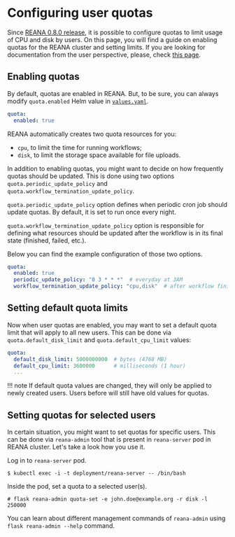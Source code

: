 # Configuring user quotas

Since [REANA 0.8.0 release](https://blog.reana.io/posts/2021/release-0.8.0/#cpu-and-disk-quota-accounting),
it is possible to configure quotas to limit usage of CPU and disk by users.
On this page, you will find a guide on enabling quotas for the REANA cluster and setting limits.
If you are looking for documentation from the user perspective, please, check [this page](https://docs.reana.io/advanced-usage/user-quotas/).

## Enabling quotas

By default, quotas are enabled in REANA. But, to be sure, you can always modify `quota.enabled` Helm value in [`values.yaml`](https://github.com/reanahub/reana/tree/master/helm/reana#configuration).

```yaml
quota:
  enabled: true
```

REANA automatically creates two quota resources for you:

- `cpu`, to limit the time for running workflows;
- `disk`, to limit the storage space available for file uploads.

In addition to enabling quotas, you might want to decide on how frequently quotas should be updated.
This is done using two options `quota.periodic_update_policy` and `quota.workflow_termination_update_policy`.

`quota.periodic_update_policy` option defines when periodic cron job should update quotas. By default, it is set to run once every night.

`quota.workflow_termination_update_policy` option is responsible for defining what resources should be updated after the workflow is in its final state (finished, failed, etc.).

Below you can find the example configuration of those two options.

```yaml
quota:
  enabled: true
  periodic_update_policy: "0 3 * * *"  # everyday at 3AM
  workflow_termination_update_policy: "cpu,disk"  # after workflow finishes or fails update its cpu and disk resources usage
```

## Setting default quota limits

Now when user quotas are enabled, you may want to set a default quota limit that will apply to all new users.
This can be done via `quota.default_disk_limit` and `quota.default_cpu_limit` values:

```yaml
quota:
  default_disk_limit: 5000000000  # bytes (4768 MB) 
  default_cpu_limit: 3600000      # milliseconds (1 hour)
  ...
```

!!! note
    If default quota values are changed, they will only be applied to newly created users. Users before will still have old values for quotas.

## Setting quotas for selected users

In certain situation, you might want to set quotas for specific users.
This can be done via `reana-admin` tool that is present in `reana-server` pod in REANA cluster.
Let's take a look how you use it.

Log in to `reana-server` pod.

```console
$ kubectl exec -i -t deployment/reana-server -- /bin/bash
```

Inside the pod, set a quota to a selected user(s).

```console
# flask reana-admin quota-set -e john.doe@example.org -r disk -l 250000
```

You can learn about different management commands of `reana-admin` using `flask reana-admin --help` command.
